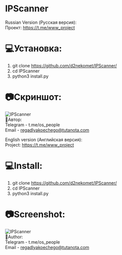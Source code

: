 # IPScanner

Russian Version (Русская версия):  
Проект: https://t.me/www_project  

# 💻Установка:  
1. git clone https://github.com/d2nekomet/IPScanner/
2. cd IPScanner
3. python3 install.py
# 📷Скриншот:  
![IPScanner](https://github.com/d2nekomet/IPScanner/blob/master/screenshot.png)  
🤗Автор:  
Telegram - t.me/os_people  
Email - regadlyakoechego@tutanota.com  

English version (Английская версия):  
Project: https://t.me/www_project  

# 💻Install:  
1. git clone https://github.com/d2nekomet/IPScanner/
2. cd IPScanner
3. python3 install.py
# 📷Screenshot:  
![IPScanner](https://github.com/d2nekomet/IPScanner/blob/master/screenshot.png)  
🤗Author:  
Telegram - t.me/os_people  
Email - regadlyakoechego@tutanota.com  
